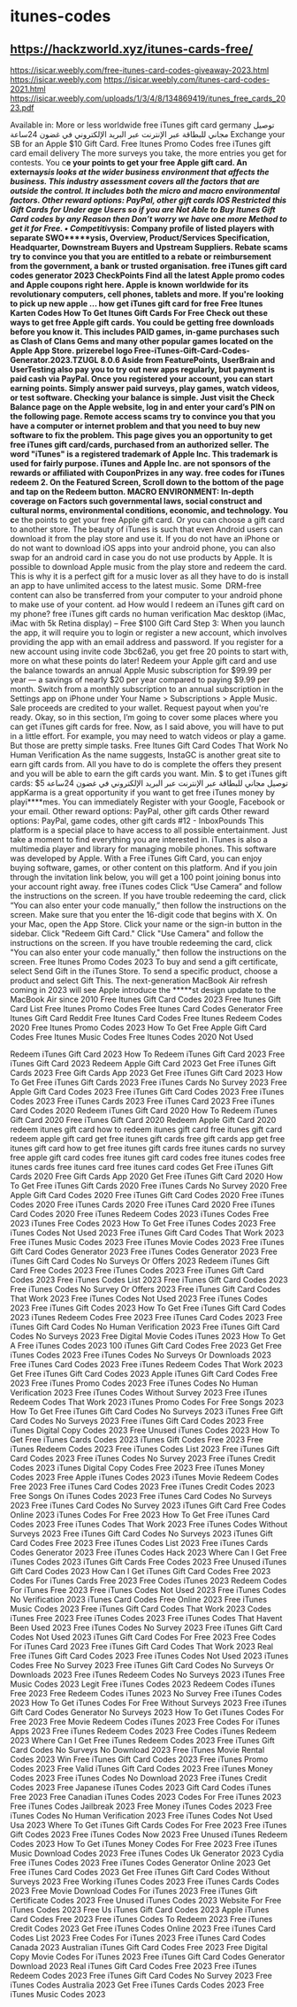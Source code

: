 # itunes-codes
https://hackzworld.xyz/itunes-cards-free/
---
https://isicar.weebly.com/free-itunes-card-codes-giveaway-2023.html
https://isicar.weebly.com
https://isicar.weebly.com/itunes-card-codes-2021.html
https://isicar.weebly.com/uploads/1/3/4/8/134869419/itunes_free_cards_2023.pdf

Available in: More or less worldwide free iTunes gift card germany توصيل مجاني للبطاقة عبر الإنترنت عبر البريد الإلكتروني في غضون 24ساعة  Exchange your SB for an Apple $10 Gift Card. Free Itunes Promo Codes free iTunes gift card email delivery The more surveys you take, the more entries you get for contests. You c****e your points to get your free Apple gift card. An externa*****ysis looks at the wider business environment that affects the business. This industry assessment covers all the factors that are outside the control. It includes both the micro and macro environmental factors. Other reward options: PayPal, other gift cards IOS Restricted this Gift Cards for Under age Users so if you are Not Able to Buy Itunes Gift Card codes by any Reason then Don’t worry we have one more Method to get it for Free. • Competitiv*****ysis: Company profile of listed players with separate SWO*****ysis, Overview, Product/Services Specification, Headquarter, Downstream Buyers and Upstream Suppliers. Rebate scams try to convince you that you are entitled to a rebate or reimbursement from the government, a bank or trusted organisation. free iTunes gift card codes generator 2023 CheckPoints Find all the latest Apple promo codes and Apple coupons right here. Apple is known worldwide for its revolutionary computers, cell phones, tablets and more. If you're looking to pick up new apple ... how get iTunes gift card for free Free Itunes Karten Codes How To Get Itunes Gift Cards For Free Check out these ways to get free Apple gift cards. You could be getting free downloads before you know it. This includes PAID games, in-game purchases such as Clash of Clans Gems and many other popular games located on the Apple App Store. prizerebel logo Free-iTunes-Gift-Card-Codes-Generator.2023.TZUGL 8.0.6 Aside from FeaturePoints, UserBrain and UserTesting also pay you to try out new apps regularly, but payment is paid cash via PayPal. Once you registered your account, you can start earning points. Simply answer paid surveys, play games, watch videos, or test software. Checking your balance is simple. Just visit the Check Balance page on the Apple website, log in and enter your card’s PIN on the following page. Remote access scams try to convince you that you have a computer or internet problem and that you need to buy new software to fix the problem. This page gives you an opportunity to get free iTunes gift card/cards, purchased from an authorized seller. The word "iTunes" is a registered trademark of Apple Inc. This trademark is used for fairly purpose. iTunes and Apple Inc. are not sponsors of the rewards or affiliated with CouponPrizes in any way. free codes for iTunes redeem 2. On the Featured Screen, Scroll down to the bottom of the page and tap on the Redeem button. MACRO ENVIRONMENT: In-depth coverage on Factors such governmental laws, social construct and cultural norms, environmental conditions, economic, and technology. You c****e the points to get your free Apple gift card. Or you can choose a gift card to another store. The beauty of iTunes is such that even Android users can download it from the play store and use it. If you do not have an iPhone or do not want to download iOS apps into your android phone, you can also swap for an android card in case you do not use products by Apple. It is possible to download Apple music from the play store and redeem the card. This is why it is a perfect gift for a music lover as all they have to do is install an app to have unlimited access to the latest music. Some DRM-free content can also be transferred from your computer to your android phone to make use of your content. ad How would I redeem an iTunes gift card on my phone? free iTunes gift cards no human verification Mac desktop (iMac, iMac with 5k Retina display) – Free $100 Gift Card Step 3: When you launch the app, it will require you to login or register a new account, which involves providing the app with an email address and password. If you register for a new account using invite code 3bc62a6, you get free 20 points to start with, more on what these points do later! Redeem your Apple gift card and use the balance towards an annual Apple Music subscription for $99.99 per year — a savings of nearly $20 per year compared to paying $9.99 per month. Switch from a monthly subscription to an annual subscription in the Settings app on iPhone under Your Name > Subscriptions > Apple Music. Sale proceeds are credited to your wallet. Request payout when you're ready. Okay, so in this section, I’m going to cover some places where you can get iTunes gift cards for free. Now, as I said above, you will have to put in a little effort. For example, you may need to watch videos or play a game. But those are pretty simple tasks. Free Itunes Gift Card Codes That Work No Human Verification As the name suggests, InstaGC is another great site to earn gift cards from. All you have to do is complete the offers they present and you will be able to earn the gift cards you want. Min. $ to get iTunes gift cards: $5 توصيل مجاني للبطاقة عبر الإنترنت عبر البريد الإلكتروني في غضون 24ساعة  appKarma is a great opportunity if you want to get free iTunes money by playi****mes. You can immediately Register with your Google, Facebook or your email. Other reward options: PayPal, other gift cards Other reward options: PayPal, game codes, other gift cards #12 - InboxPounds This platform is a special place to have access to all possible entertainment. Just take a moment to find everything you are interested in. iTunes is also a multimedia player and library for managing mobile phones. This software was developed by Apple. With a Free iTunes Gift Card, you can enjoy buying software, games, or other content on this platform. And if you join through the invitation link below, you will get a 100 point joining bonus into your account right away. free iTunes codes Click “Use Camera” and follow the instructions on the screen. If you have trouble redeeming the card, click “You can also enter your code manually,” then follow the instructions on the screen. Make sure that you enter the 16-digit code that begins with X. On your Mac, open the App Store. Click your name or the sign-in button in the sidebar. Click "Redeem Gift Card." Click "Use Camera" and follow the instructions on the screen. If you have trouble redeeming the card, click "You can also enter your code manually," then follow the instructions on the screen. Free Itunes Promo Codes 2023 To buy and send a gift certificate, select Send Gift in the iTunes Store. To send a specific product, choose a product and select Gift This. The next-generation MacBook Air refresh coming in 2023 will see Apple introduce the *****st design update to the MacBook Air since 2010 Free Itunes Gift Card Codes 2023 Free Itunes Gift Card List Free Itunes Promo Codes Free Itunes Card Codes Generator Free Itunes Gift Card Reddit Free Itunes Card Codes Free Itunes Redeem Codes 2020 Free Itunes Promo Codes 2023 How To Get Free Apple Gift Card Codes Free Itunes Music Codes Free Itunes Codes 2020 Not Used


Redeem iTunes Gift Card 2023
How To Redeem iTunes Gift Card 2023
Free iTunes Gift Card 2023
Redeem Apple Gift Card 2023
Get Free iTunes Gift Cards 2023
Free Gift Cards App 2023
Get Free iTunes Gift Card 2023
How To Get Free iTunes Gift Cards 2023
Free iTunes Cards No Survey 2023
Free Apple Gift Card Codes 2023
Free iTunes Gift Card Codes 2023
Free iTunes Codes 2023
Free iTunes Cards 2023
Free iTunes Card 2023
Free iTunes Card Codes 2020
Redeem iTunes Gift Card 2020
How To Redeem iTunes Gift Card 2020
Free iTunes Gift Card 2020
Redeem Apple Gift Card 2020
redeem itunes gift card
how to redeem itunes gift card
free itunes gift card
redeem apple gift card
get free itunes gift cards
free gift cards app
get free itunes gift card
how to get free itunes gift cards
free itunes cards no survey
free apple gift card codes
free itunes gift card codes
free itunes codes
free itunes cards
free itunes card
free itunes card codes
Get Free iTunes Gift Cards 2020
Free Gift Cards App 2020
Get Free iTunes Gift Card 2020
How To Get Free iTunes Gift Cards 2020
Free iTunes Cards No Survey 2020
Free Apple Gift Card Codes 2020
Free iTunes Gift Card Codes 2020
Free iTunes Codes 2020
Free iTunes Cards 2020
Free iTunes Card 2020
Free iTunes Card Codes 2020
Free iTunes Redeem Codes 2023
iTunes Codes Free 2023
iTunes Free Codes 2023
How To Get Free iTunes Codes 2023
Free iTunes Codes Not Used 2023
Free iTunes Gift Card Codes That Work 2023
Free iTunes Music Codes 2023
Free iTunes Movie Codes 2023
Free iTunes Gift Card Codes Generator 2023
Free iTunes Codes Generator 2023
Free iTunes Gift Card Codes No Surveys Or Offers 2023
Redeem iTunes Gift Card Free Codes 2023
Free iTunes Codes 2023
Free iTunes Gift Card Codes 2023
Free iTunes Codes List 2023
Free iTunes Gift Card Codes 2023
Free iTunes Codes No Survey Or Offers 2023
Free iTunes Gift Card Codes That Work 2023
Free iTunes Codes Not Used 2023
Free iTunes Codes 2023
Free iTunes Gift Codes 2023
How To Get Free iTunes Gift Card Codes 2023
iTunes Redeem Codes Free 2023
Free iTunes Card Codes 2023
Free iTunes Gift Card Codes No Human Verification 2023
Free iTunes Gift Card Codes No Surveys 2023
Free Digital Movie Codes iTunes 2023
How To Get A Free iTunes Codes 2023
100 iTunes Gift Card Codes Free 2023
Get Free iTunes Codes 2023
Free iTunes Codes No Surveys Or Downloads 2023
Free iTunes Card Codes 2023
Free iTunes Redeem Codes That Work 2023
Get Free iTunes Gift Card Codes 2023
Apple iTunes Gift Card Codes Free 2023
Free iTunes Promo Codes 2023
Free iTunes Codes No Human Verification 2023
Free iTunes Codes Without Survey 2023
Free iTunes Redeem Codes That Work 2023
iTunes Promo Codes For Free Songs 2023
How To Get Free iTunes Gift Card Codes No Surveys 2023
iTunes Free Gift Card Codes No Surveys 2023
Free iTunes Gift Card Codes 2023
Free iTunes Digital Copy Codes 2023
Free Unused iTunes Codes 2023
How To Get Free iTunes Cards Codes 2023
iTunes Gift Codes Free 2023
Free iTunes Redeem Codes 2023
Free iTunes Codes List 2023
Free iTunes Gift Card Codes 2023
Free iTunes Codes No Survey 2023
Free iTunes Credit Codes 2023
iTunes Digital Copy Codes Free 2023
Free iTunes Money Codes 2023
Free Apple iTunes Codes 2023
iTunes Movie Redeem Codes Free 2023
Free iTunes Card Codes 2023
Free iTunes Credit Codes 2023
Free Songs On iTunes Codes 2023
Free iTunes Card Codes No Surveys 2023
Free iTunes Card Codes No Survey 2023
iTunes Gift Card Free Codes Online 2023
iTunes Codes For Free 2023
How To Get Free iTunes Card Codes 2023
Free iTunes Codes That Work 2023
Free iTunes Codes Without Surveys 2023
Free iTunes Gift Card Codes No Surveys 2023
iTunes Gift Card Codes Free 2023
Free iTunes Codes List 2023
Free iTunes Cards Codes Generator 2023
Free iTunes Codes Hack 2023
Where Can I Get Free iTunes Codes 2023
iTunes Gift Cards Free Codes 2023
Free Unused iTunes Gift Card Codes 2023
How Can I Get iTunes Gift Card Codes Free 2023
Codes For iTunes Cards Free 2023
Free Codes iTunes 2023
Redeem Codes For iTunes Free 2023
Free iTunes Codes Not Used 2023
Free iTunes Codes No Verification 2023
iTunes Card Codes Free Online 2023
Free iTunes Music Codes 2023
Free iTunes Gift Card Codes That Work 2023
Codes iTunes Free 2023
Free iTunes Codes 2023
Free iTunes Codes That Havent Been Used 2023
Free iTunes Codes No Survey 2023
Free iTunes Gift Card Codes Not Used 2023
iTunes Gift Card Codes For Free 2023
Free Codes For iTunes Card 2023
Free iTunes Gift Card Codes That Work 2023
Real Free iTunes Gift Card Codes 2023
Free iTunes Codes Not Used 2023
iTunes Codes Free No Survey 2023
Free iTunes Gift Card Codes No Surveys Or Downloads
2023
Free iTunes Redeem Codes No Surveys 2023
iTunes Free Music Codes 2023
Legit Free iTunes Codes 2023
Redeem Codes iTunes Free 2023
Free Redeem Codes iTunes 2023
No Survey Free iTunes Codes 2023
How To Get iTunes Codes For Free Without Surveys 2023
Free iTunes Gift Card Codes Generator No Surveys 2023
How To Get iTunes Codes For Free 2023
Free Movie Redeem Codes iTunes 2023
Free Codes For iTunes Apps 2023
Free iTunes Redeem Codes 2023
Free Codes iTunes Redeem 2023
Where Can I Get Free iTunes Redeem Codes 2023
Free iTunes Gift Card Codes No Surveys No Download
2023
Free iTunes Movie Rental Codes 2023
Win Free iTunes Gift Card Codes 2023
Free iTunes Promo Codes 2023
Free Valid iTunes Gift Card Codes 2023
Free iTunes Money Codes 2023
Free iTunes Codes No Download 2023
Free iTunes Credit Codes 2023
Free Japanese iTunes Codes 2023
Gift Card Codes iTunes Free 2023
Free Canadian iTunes Codes 2023
Codes For Free iTunes 2023
Free iTunes Codes Jailbreak 2023
Free Money iTunes Codes 2023
Free iTunes Codes No Human Verification 2023
Free iTunes Codes Not Used Usa 2023
Where To Get iTunes Gift Cards Codes For Free 2023
Free iTunes Gift Codes 2023
Free iTunes Codes Now 2023
Free Unused iTunes Redeem Codes 2023
How To Get iTunes Money Codes For Free 2023
Free iTunes Music Download Codes 2023
Free iTunes Codes Uk Generator 2023
Cydia Free iTunes Codes 2023
Free iTunes Codes Generator Online 2023
Get Free iTunes Card Codes 2023
Get Free iTunes Gift Card Codes Without Surveys 2023
Free Working iTunes Codes 2023
Free iTunes Cards Codes 2023
Free Movie Download Codes For iTunes 2023
Free iTunes Gift Certificate Codes 2023
Free Unused iTunes Codes 2023
Website For Free iTunes Codes 2023
Free Us iTunes Gift Card Codes 2023
Apple iTunes Card Codes Free 2023
Free iTunes Codes To Redeem 2023
Free iTunes Credit Codes 2023
Get Free iTunes Codes Online 2023
Free iTunes Card Codes List 2023
Free Codes For iTunes 2023
Free iTunes Card Codes Canada 2023
Australian iTunes Gift Card Codes Free 2023
Free Digital Copy Movie Codes For iTunes 2023
Free iTunes Gift Card Codes Generator Download 2023
Real iTunes Gift Card Codes Free 2023
Free iTunes Redeem Codes 2023
Free iTunes Gift Card Codes No Survey 2023
Free iTunes Codes Australia 2023
Get Free iTunes Cards Codes 2023
Free iTunes Music Codes 2023
